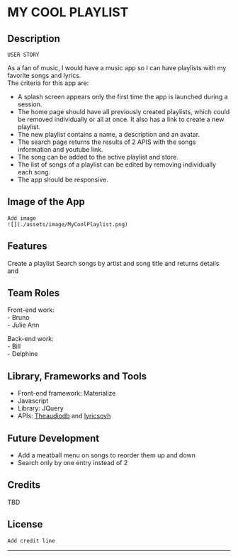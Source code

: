 # MY COOL PLAYLIST

## Description 


```
USER STORY
```
As a fan of music, I would have a music app so I can have playlists with my favorite songs and lyrics.  
The criteria for this app are:   
 - A splash screen appears only the first time the app is launched during a session.  
 - The home page should have all previously created playlists, which could be removed individually or all at once. It also has a link to create a new playlist.  
 - The new playlist contains a name, a description and an avatar.  
 - The search page returns the results of 2 APIS with the songs information and youtube link.  
 - The song can be added to the active playlist and store.   
 - The list of songs of a playlist can be edited by removing individually each song.  
 - The app should be responsive. 

## Image of the App

```
Add image
![](./assets/image/MyCoolPlaylist.png)
```
 
## Features

Create a playlist
Search songs by artist and song title and returns details and 

## Team Roles

Front-end work:  
    - Bruno  
    - Julie Ann  

Back-end work:   
    - Bill  
    - Delphine  

## Library, Frameworks and Tools

 - Front-end framework: Materialize
 - Javascript 
 - Library: JQuery
 - APIs: [Theaudiodb] and [lyricsovh]  

## Future Development

 - Add a meatball menu on songs to reorder them up and down
 - Search only by one entry instead of 2


## Credits
 
TBD

## License

```
Add credit line
```

---
[link]: https://sossw1.github.io/Playlist-Creator
[Theaudiodb]: https://www.theaudiodb.com/api_guide.php
[lyricsovh]: https://lyricsovh.docs.apiary.io/#